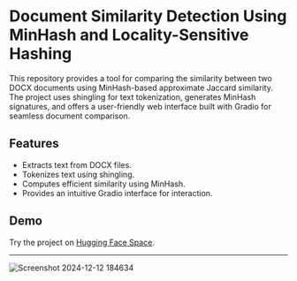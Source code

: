 # Document Similarity Detection Using MinHash and Locality-Sensitive Hashing

This repository provides a tool for comparing the similarity between two DOCX documents using MinHash-based approximate Jaccard similarity. The project uses shingling for text tokenization, generates MinHash signatures, and offers a user-friendly web interface built with Gradio for seamless document comparison.

## Features
- Extracts text from DOCX files.
- Tokenizes text using shingling.
- Computes efficient similarity using MinHash.
- Provides an intuitive Gradio interface for interaction.

## Demo
Try the project on [Hugging Face Space](https://huggingface.co/spaces/Sourikta/doc_similarity).

---

![Screenshot 2024-12-12 184634](https://github.com/user-attachments/assets/00e69a1f-71ef-4862-8e15-a4f1d8ce632d)
